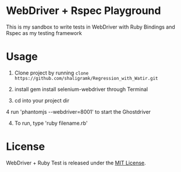 WebDriver + Rspec Playground
==========

This is my sandbox to write tests in WebDriver with Ruby Bindings and Rspec as my testing framework


Usage
====================
1. Clone project by running
	`clone https://github.com/shaligramk/Regression_with_Watir.git`

2. install gem install selenium-webdriver through Terminal

3. cd into your project dir

4  run 'phantomjs --webdriver=8001' to start the Ghostdriver

4. To run, type 'ruby filename.rb'

License
====================
WebDriver + Ruby Test is released under the [MIT License](http://opensource.org/licenses/MIT).
